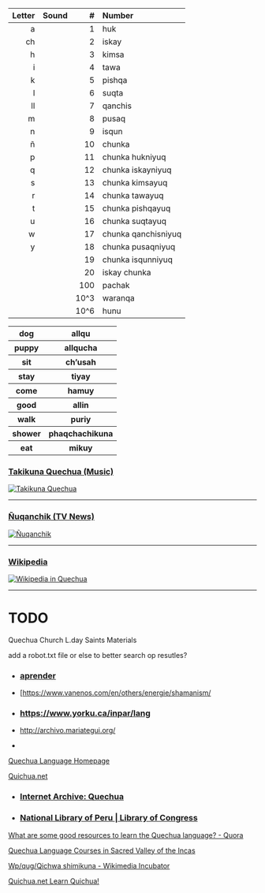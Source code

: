 | Letter | Sound | #    | Number              |
| ------:|:----- | ----:|:------------------- |
| a      |       | 1    | huk                 |
| ch     |       | 2    | iskay               |
| h      |       | 3    | kimsa               |
| i      |       | 4    | tawa                |
| k      |       | 5    | pishqa              |
| l      |       | 6    | suqta               |
| ll     |       | 7    | qanchis             |
| m      |       | 8    | pusaq               |
| n      |       | 9    | isqun               |
| ñ      |       | 10   | chunka              |
| p      |       | 11   | chunka hukniyuq     |
| q      |       | 12   | chunka iskayniyuq   |
| s      |       | 13   | chunka kimsayuq     |
| r      |       | 14   | chunka tawayuq      |
| t      |       | 15   | chunka pishqayuq    |
| u      |       | 16   | chunka suqtayuq     |
| w      |       | 17   | chunka qanchisniyuq |
| y      |       | 18   | chunka pusaqniyuq   |
|        |       | 19   | chunka isqunniyuq   |
|        |       | 20   | iskay chunka        |
|        |       | 100  | pachak              |
|        |       | 10^3 | waranqa             |
|        |       | 10^6 | hunu                |

<table>
    <tr>
        <th>dog</th>
        <th>allqu</th>
    </tr>
    <tr>
        <th>puppy</th>
        <th>allqucha</th>
    </tr>
    <tr>
        <th>sit</th>
        <th>ch’usah</th>
    </tr>
    <tr>
        <th>stay</th>
        <th>tiyay</th>
    </tr>
    <tr>
        <th>come</th>
        <th>hamuy</th>
    </tr>
    <tr>
        <th>good</th>
        <th>allin</th>
    </tr>
    <tr>
        <th>walk</th>
        <th>puriy</th>
    </tr>
    <tr>
        <th>shower</th>
        <th>phaqchachikuna</th>
    </tr>
    <tr>
        <th>eat</th>
        <th>mikuy</th>
    </tr>
</table>

### [Takikuna Quechua (Music)](https://www.youtube.com/watch?v=6R7zGDp_wsQ&list=PLP1RQ_FSfiQ7VdNpyAb852fLMrfCgLZaV)

[![Takikuna Quechua](https://img.youtube.com/vi/6R7zGDp_wsQ/0.jpg)](https://www.youtube.com/watch?v=6R7zGDp_wsQ&list=PLP1RQ_FSfiQ7VdNpyAb852fLMrfCgLZaV)

---

### [Ñuqanchik (TV News)](https://www.youtube.com/watch?v=YZlHpuV7Kt0&list=PLtU1EVPSjC2D6m6kxukp8LjOl_BEMC3JP)

[![Ñuqanchik](https://img.youtube.com/vi/HQx9pbs1wJY/0.jpg)](https://www.youtube.com/watch?v=YZlHpuV7Kt0&list=PLtU1EVPSjC2D6m6kxukp8LjOl_BEMC3JP)

---

### [Wikipedia](https://qu.wikipedia.org/wiki/Main_Page)

[![Wikipedia in Quechua](https://qu.wikipedia.org/static/images/project-logos/quwiki-1.5x.png)](https://qu.wikipedia.org/wiki/Main_Page)

---

# TODO

Quechua Church L.day Saints Materials

add a robot.txt file or else to better search op resutles?

- ### [aprender](https://aprenderquechua.com/english/)

- [https://www.vanenos.com/en/others/energie/shamanism/

- ### https://www.yorku.ca/inpar/lang

- http://archivo.mariategui.org/

- 

[Quechua Language Homepage](http://www.ullanta.com/quechua/#internetlessons)

[Quichua.net](https://quichua.net/Q/Ec/Librocuna/Mishucunapaj.html)

- ### [Internet Archive: Quechua](https://archive.org/search.php?query=quechua)

- ### [National Library of Peru | Library of Congress](https://www.loc.gov/search/?all=true&fa=partof:national+library+of+peru)

[What are some good resources to learn the Quechua language? - Quora](https://www.quora.com/What-are-some-good-resources-to-learn-the-Quechua-language)

[Quechua Language Courses in Sacred Valley of the Incas](https://www.apulaya.com/en/quechua-language-courses-in-peru/)

[Wp/qug/Qichwa shimikuna - Wikimedia Incubator](https://incubator.wikimedia.org/wiki/Wp/qug/Qichwa_shimikuna)

[Quichua.net Learn Quichua!](https://quichua.net/Q/Ec/Librocuna/Mishucunapaj.html)
